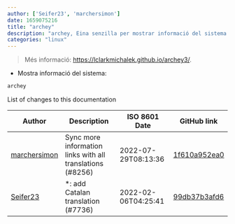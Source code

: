 ```yaml
---
author: ['Seifer23', 'marchersimon']
date: 1659075216
title: "archey"
description: "archey, Eina senzilla per mostrar informació del sistema amb estil."
categories: "linux"
---
```

> Més informació: <https://lclarkmichalek.github.io/archey3/>.

- Mostra informació del sistema:

```bash
archey
```
List of changes to this documentation


Author | Description | ISO 8601 Date | GitHub link
------|-----|-----|-----
[marchersimon](mailto:50295997+marchersimon@users.noreply.github.com) | Sync more information links with all translations (#8256) | 2022-07-29T08:13:36 | [1f610a952ea0](https://github.com/tldr-pages/tldr/commit/1f610a952ea0d53e0a1bdbd1246ef81f24db2f3f)
[Seifer23](mailto:48915360+Seifer23@users.noreply.github.com) | *: add Catalan translation (#7736) | 2022-02-06T04:25:41 | [99db37b3afd6](https://github.com/tldr-pages/tldr/commit/99db37b3afd6dba836a6d94e4688601fdb3bac98)

